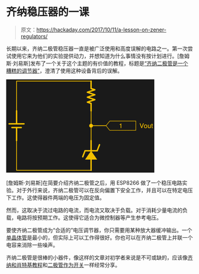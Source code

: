# 齐纳稳压器的一课

> 原文：<https://hackaday.com/2017/10/11/a-lesson-on-zener-regulators/>

长期以来，齐纳二极管稳压器一直是被广泛使用和高度误解的电路之一。第一次尝试使用它来为他们的实验提供动力，并想知道为什么事情没有按计划进行。[詹姆斯·刘易斯]发布了一个关于这个主题的有价值的教程，标题是[“齐纳二极管是一个糟糕的调节器”](https://www.baldengineer.com/zener-diode-regulators.html/)，澄清了使用这种设备背后的误解。

[![](img/0c23241b6367e7df9118a9c02046bbdc.png)](https://hackaday.com/wp-content/uploads/2017/10/zener-circuit-v21.png)

[詹姆斯·刘易斯]在简要介绍齐纳二极管之后，用 ESP8266 做了一个稳压电路实验。对于外行来说，齐纳二极管可以在反向偏置下安全工作，并且可以在特定电压下工作。这使得器件两端的电压为固定值。

然而，这取决于流过电路的电流，而电流又取决于负载。对于消耗少量电流的负载，电路将按预期工作。这使得它适合为微控制器等产生参考电压。

要使齐纳二极管成为“合适的”电压调节器，你只需要用某种放大器缓冲输出。一个[单晶体管](http://www.radio-electronics.com/info/data/semicond/zener-voltage-reference-diodes/applications-circuits.php)是最小的，但实际上可以工作得很好。你也可以在齐纳二极管上并联一个电容来消除一些噪声。

齐纳二极管是很棒的小器件，像这样的文章对初学者来说是不可或缺的，应该像[齐纳和肖特基教程](https://hackaday.com/2016/09/12/diodes-with-hats-zener-and-schottky/)和[二极管作为开关](https://hackaday.com/2016/12/09/diodes-the-switch-you-never-knew-you-had/)一样经常分享。